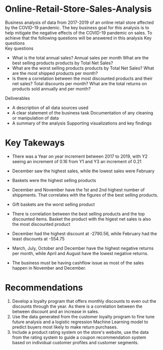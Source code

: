 # Online-Retail-Store-Sales-Analysis
Business analysis of data from 2017-2019 of an online retail store affected by the COVID-19 pandemic. The key business goal for this analysis is to help mitigate the negative effects of the COVID-19 pandemic on sales. To achieve that the following questions will be answered in this analysis Key questions  
Key questions
* What is the total annual sales? Annual sales per month What are the best selling products products by Total Net Sales? 
* What are the worst selling products products by Total Net Sales? What are the most shipped products per month? 
* Is there a correlation between the most discounted products and their net sales? Total discounts per month? What are the total returns on products sold annually and per month? 

Deliverables  
* A description of all data sources used 
* A clear statement of the business task Documentation of any cleaning or manipulation of data 
* A summary of the analysis Supporting visualizations and key findings

# Key Takeways

*   There was a Year on year increment between 2017 to 2019, with Y2 seeing an increment of 0.16 from Y1 and Y3 an increment of 0.21

*  December saw the highest sales, while the lowest sales were February 
*  Baskets were the highest selling products
*  December and November have the 1st and 2nd highest number of shippments. That correlates with the figures of the best selling products.  
*  Gift baskets are the worst selling product 
*  There is correlation between the best selling products and the top discounted items. Basket the product with the higest net sales is also the most discounted product 
* December had the highest discount at -2790.56, while February had the least discounts at -554.75
* March, July, October and December have the highest negative returns per month, while April and August have the lowest negative returns.
* The business must be having cashflow issue as most of the sales happen in November and December. 

# Recommendations

1.   Develop a loyalty program that offers monthly discounts to even out the discounts through the year. As there is a correlation between the between discount and an increase in sales.
2. Use the data generated from the customer loyalty program to fine tune future analysis and a logistic  regression Machine Learning model to predict buyers most likely to make return purchases.
3. Include a product rating system on the store's website, use the data from the rating system to guide a coupon recommendation system based on individual customer profiles and customer segments. 






